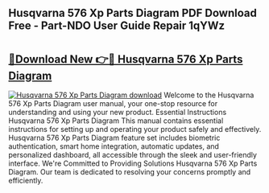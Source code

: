 ## Husqvarna 576 Xp Parts Diagram PDF Download Free - Part-NDO User Guide Repair 1qYWz

# <h2><a href="http://dflo9o.blite.top/?on=Husqvarna+576+Xp+Parts+Diagram">🔗Download New 👉🔴 Husqvarna 576 Xp Parts Diagram</a></h2>

[![Husqvarna 576 Xp Parts Diagram download](https://i.imgur.com/lujVjoI.png)](http://dflo9o.blite.top/?on=Husqvarna+576+Xp+Parts+Diagram)
Welcome to the Husqvarna 576 Xp Parts Diagram user manual, your one-stop resource for understanding and using your new product. Essential Instructions Husqvarna 576 Xp Parts Diagram This manual contains essential instructions for setting up and operating your product safely and effectively. Husqvarna 576 Xp Parts Diagram feature set includes biometric authentication, smart home integration, automatic updates, and personalized dashboard, all accessible through the sleek and user-friendly interface. We're Committed to Providing Solutions Husqvarna 576 Xp Parts Diagram. Our team is dedicated to resolving your concerns promptly and efficiently.
